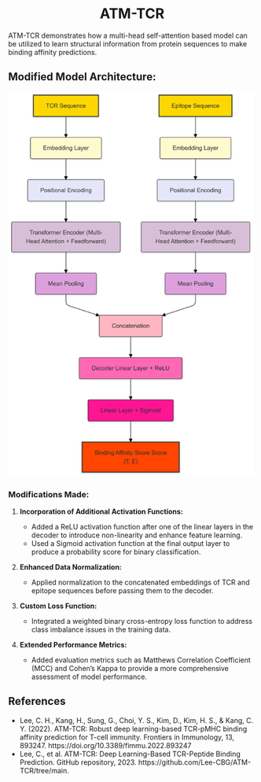 <h1 align="center">
    ATM-TCR
</h1>

ATM-TCR demonstrates how a multi-head self-attention based model can be utilized to learn structural information from protein sequences to make binding affinity predictions.

## Modified Model Architecture:
<img src="ATM-TCR-modified-model/data/fig/modified.png" alt="modified model" width="500"/>

### Modifications Made:
1. **Incorporation of Additional Activation Functions:**
   - Added a ReLU activation function after one of the linear layers in the decoder to introduce non-linearity and enhance feature learning.
   - Used a Sigmoid activation function at the final output layer to produce a probability score for binary classification.

2. **Enhanced Data Normalization:**
   - Applied normalization to the concatenated embeddings of TCR and epitope sequences before passing them to the decoder.

3. **Custom Loss Function:**
   - Integrated a weighted binary cross-entropy loss function to address class imbalance issues in the training data.

4. **Extended Performance Metrics:**
   - Added evaluation metrics such as Matthews Correlation Coefficient (MCC) and Cohen’s Kappa to provide a more comprehensive assessment of model performance.


## References
<ul>
<li> Lee, C. H., Kang, H., Sung, G., Choi, Y. S., Kim, D., Kim, H. S., & Kang, C. Y. (2022). ATM-TCR: Robust deep learning-based TCR-pMHC binding affinity prediction for T-cell immunity. Frontiers in Immunology, 13, 893247. https://doi.org/10.3389/fimmu.2022.893247 </li>

<li> Lee, C., et al. ATM-TCR: Deep Learning-Based TCR-Peptide Binding Prediction. GitHub repository, 2023. https://github.com/Lee-CBG/ATM-TCR/tree/main.</li>
</ul>